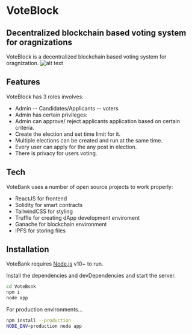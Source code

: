 # VoteBlock
## Decentralized blockchain based voting system for oragnizations

VoteBlock is a decentralized blockchain based voting system for oragnization. 
![alt text]([https://github.com/rohandevray/votechain/tree/main/images](https://github.com/rohandevray/votechain/blob/main/images/WhatsApp%20Image%202022-09-25%20at%2012.29.22%20PM.jpeg))
## Features

VoteBlock has 3 roles involves:
- Admin
-- Candidates/Applicants
-- voters
- Admin has certain privileges:
- Admin can approve/ reject applicants application based on certain criteria.
- Create the election and set time limit for it.
- Multiple elections can be created and run at the same time.
- Every user can apply for the any post in election.
- There is privacy for users voting.


## Tech

VoteBank uses a number of open source projects to work properly:

- ReactJS for frontend
- Solidity for smart contracts
- TailwindCSS for styling
- Truffle for creating dApp development enviroment
- Ganache for blockchain environment
- IPFS for storing files 


## Installation

VoteBank requires [Node.js](https://nodejs.org/) v10+ to run.

Install the dependencies and devDependencies and start the server.

```sh
cd VoteBsnk
npm i
node app
```

For production environments...

```sh
npm install --production
NODE_ENV=production node app
```



